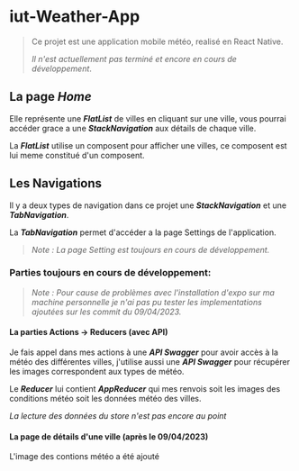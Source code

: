 
# iut-Weather-App

>Ce projet est une application mobile météo, realisé en React Native. 
>
>*Il n'est actuellement pas terminé et encore en cours de développement*.

## La page ***Home***

Elle représente une ***FlatList*** de villes en cliquant sur une ville, vous pourrai accéder grace a une ***StackNavigation*** aux détails de chaque ville.  

La ***FlatList*** utilise un composent pour afficher une villes, ce composent est lui meme constitué d'un composent.

## Les Navigations

Il y a deux types de navigation dans ce projet une ***StackNavigation*** et une ***TabNavigation***.

La ***TabNavigation*** permet d'accéder a la page Settings de l'application. 

>*Note : La page Setting est toujours en cours de développement.*

### Parties toujours en cours de développement:

>*Note : Pour cause de problèmes avec l'installation d'expo sur ma machine personnelle je n'ai pas pu tester les implementations ajoutées sur les commit du 09/04/2023.*

#### La parties Actions -> Reducers (avec API)

Je fais appel dans mes actions à une ***API Swagger*** pour avoir accès à la météo des différentes villes, j'utilise aussi une ***API Swagger*** pour récupérer les images correspondent aux types de météo.

Le ***Reducer*** lui contient ***AppReducer*** qui mes renvois soit les images des conditions météo soit les données météo des villes. 

*La lecture des données du store n'est pas encore au point*

#### La page de détails d'une ville (après le 09/04/2023)

L'image des contions météo a été ajouté


